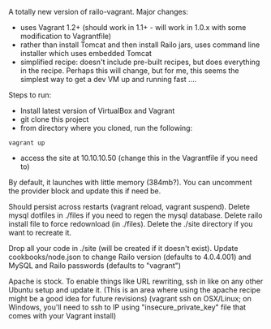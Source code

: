 A totally new version of railo-vagrant. Major changes:

* uses Vagrant 1.2+ (should work in 1.1+ - will work in 1.0.x with some modification to Vagrantfile)
* rather than install Tomcat and then install Railo jars, uses command line installer which uses embedded Tomcat
* simplified recipe: doesn't include pre-built recipes, but does everything in the recipe. Perhaps this will change, but for me, this seems the simplest way to get a dev VM up and running fast ....

Steps to run:
* Install latest version of VirtualBox and Vagrant
* git clone this project
* from directory where you cloned, run the following:

```
vagrant up
```
* access the site at 10.10.10.50 (change this in the Vagrantfile if you need to)

By default, it launches with little memory (384mb?). You can uncomment the provider block and update this if need be.

Should persist across restarts (vagrant reload, vagrant suspend). Delete mysql dotfiles in ./files if you need to regen the mysql database. Delete railo install file to force redownload (in ./files). Delete the ./site directory if you want to recreate it.

Drop all your code in ./site (will be created if it doesn't exist). 
Update cookbooks/node.json to change Railo version (defaults to 4.0.4.001) and MySQL and Railo passwords (defaults to "vagrant")

Apache is stock. To enable things like URL rewriting, ssh in like on any other Ubuntu setup and update it. (This is an area where using the apache recipe might be a good idea for future revisions)
(vagrant ssh on OSX/Linux; on Windows, you'll need to ssh to IP using "insecure_private_key" file that comes with your Vagrant install)